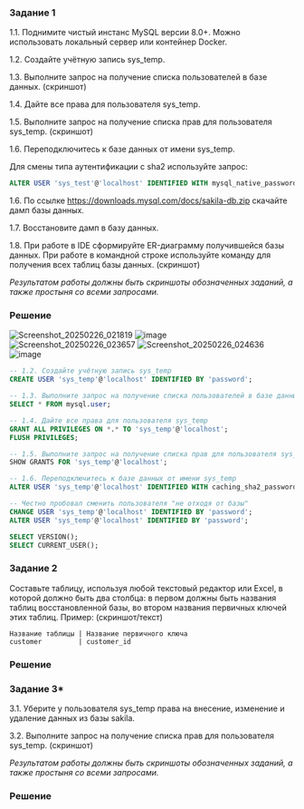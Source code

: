 ### Задание 1
1.1. Поднимите чистый инстанс MySQL версии 8.0+. Можно использовать локальный сервер или контейнер Docker.

1.2. Создайте учётную запись sys_temp. 

1.3. Выполните запрос на получение списка пользователей в базе данных. (скриншот)

1.4. Дайте все права для пользователя sys_temp. 

1.5. Выполните запрос на получение списка прав для пользователя sys_temp. (скриншот)

1.6. Переподключитесь к базе данных от имени sys_temp.

Для смены типа аутентификации с sha2 используйте запрос: 
```sql
ALTER USER 'sys_test'@'localhost' IDENTIFIED WITH mysql_native_password BY 'password';
```
1.6. По ссылке https://downloads.mysql.com/docs/sakila-db.zip скачайте дамп базы данных.

1.7. Восстановите дамп в базу данных.

1.8. При работе в IDE сформируйте ER-диаграмму получившейся базы данных. При работе в командной строке используйте команду для получения всех таблиц базы данных. (скриншот)

*Результатом работы должны быть скриншоты обозначенных заданий, а также простыня со всеми запросами.*

### Решение
![Screenshot_20250226_021819](https://github.com/user-attachments/assets/83c309a1-a4c4-4c77-bfbf-c38af9c2e68c)
![image](https://github.com/user-attachments/assets/f6c3f79c-91f3-4474-ab7d-6974c7626160)
![Screenshot_20250226_023657](https://github.com/user-attachments/assets/2db2ee91-a964-420d-a1aa-8db21e30ad0d)
![Screenshot_20250226_024636](https://github.com/user-attachments/assets/5a834aa4-b32a-4447-b5a3-abb764e35913)
![image](https://github.com/user-attachments/assets/bf3fbb1e-e084-4a0d-b776-9d6be9f527c3)
```sql
-- 1.2. Создайте учётную запись sys_temp
CREATE USER 'sys_temp'@'localhost' IDENTIFIED BY 'password';

-- 1.3. Выполните запрос на получение списка пользователей в базе данных
SELECT * FROM mysql.user;

-- 1.4. Дайте все права для пользователя sys_temp
GRANT ALL PRIVILEGES ON *.* TO 'sys_temp'@'localhost';
FLUSH PRIVILEGES;

-- 1.5. Выполните запрос на получение списка прав для пользователя sys_temp
SHOW GRANTS FOR 'sys_temp'@'localhost';

-- 1.6. Переподключитесь к базе данных от имени sys_temp
ALTER USER 'sys_temp'@'localhost' IDENTIFIED WITH caching_sha2_password BY 'password';

-- Честно пробовал сменить пользователя "не отходя от базы"
CHANGE USER 'sys_temp'@'localhost' IDENTIFIED BY 'password';
ALTER USER 'sys_temp'@'localhost' IDENTIFIED BY 'password';

SELECT VERSION();
SELECT CURRENT_USER();
```

### Задание 2
Составьте таблицу, используя любой текстовый редактор или Excel, в которой должно быть два столбца: в первом должны быть названия таблиц восстановленной базы, во втором названия первичных ключей этих таблиц. Пример: (скриншот/текст)
```
Название таблицы | Название первичного ключа
customer         | customer_id
```
### Решение



### Задание 3*
3.1. Уберите у пользователя sys_temp права на внесение, изменение и удаление данных из базы sakila.

3.2. Выполните запрос на получение списка прав для пользователя sys_temp. (скриншот)

*Результатом работы должны быть скриншоты обозначенных заданий, а также простыня со всеми запросами.*
### Решение
